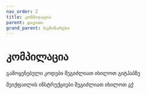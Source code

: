 ```yaml
---
nav_order: 2
title: კომპილაცია
parent: დავითი
grand_parent: სემინარები
---
```


# კომპილაცია

გამოყენებული კოდები შეგიძლიათ იხილოთ გიტჰაბზე

მეიქფაილის ინსტრუქციები შეგიძლიათ იხილოთ [აქ](https://www.cs.colby.edu/maxwell/courses/tutorials/maketutor/)